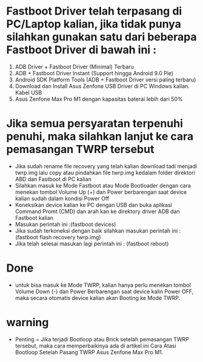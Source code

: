 # Fastboot Driver telah terpasang di PC/Laptop kalian, jika tidak punya silahkan gunakan satu dari beberapa Fastboot Driver di bawah ini :
1. ADB Driver + Fastboot Driver (Minimal) Terbaru
2. ADB + Fastboot Driver Instant (Support hingga Android 9.0 Pie)
3. Android SDK Platform Tools (ADB + Fastboot Driver versi paling terbaru)
4. Download dan Install Asus Zenfone USB Driver di PC Windows kalian.
   Kabel USB
5. Asus Zenfone Max Pro M1 dengan kapasitas baterai lebih dari 50%
# Jika semua persyaratan terpenuhi penuhi, maka silahkan lanjut ke cara pemasangan TWRP tersebut
- Jika sudah rename file recovery yang telah kalian download tadi menjadi twrp.img lalu copy atau pindahkan file
  twrp.img kedalam folder direktori ABD dan Fastboot di PC kalian
- Silahkan masuk ke Mode Fastboot atau Mode Bootloader dengan cara menekan tombol Volume Up (+) dan Power berbarengan saat device kalian sudah dalam kondisi Power Off
- Koneksikan device kalian ke PC dengan USB dan buka aplikasi Command Promt (CMD) dan arah kan ke direktory driver ADB dan Fastboot kalian
-  Masukan perintah ini :(fastboot devices)
-  Jika sudah terkoneksi dengan baik silahkan masukan perintah ini : (fastboot flash recovery twrp.img)
-  Jika telah selesai masukan lagi perintah ini : (fastboot reboot)
# Done 
-  untuk bisa masuk ke Mode TWRP, kalian hanya perlu menekan tombol Volume Down (-) dan Power Berbarengan saat device kalin Power OFF, maka secara otomatis device kalian akan Booting ke Mode TWRP.

# warning 
- Penting ~ Jika terjadi Bootloop atau Brick setelah pemasangan TWRP tersebut, maka cara memperbaikinya ada di artikel ini Cara Atasi Bootloop Setelah Pasang TWRP Asus Zenfone Max Pro M1.

